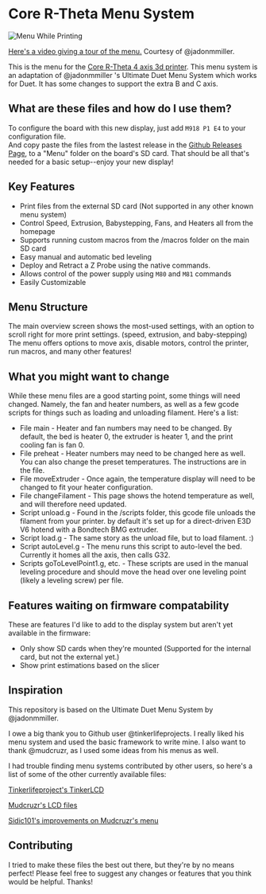 # Core R-Theta Menu System

![Menu While Printing](https://user-images.githubusercontent.com/61329420/76150822-5ff00c80-607c-11ea-942c-f297da326593.jpg)

[Here's a video giving a tour of the menu.](https://youtu.be/9U0oqMW-FwY) Courtesy of @jadonmmiller.

This is the menu for the [Core R-Theta 4 axis 3d printer](https://github.com/EmmanuelMess/Core-R-Theta-4-Axis-Printer-UNR-Improvements).
This menu system is an adaptation of @jadonmmiller 's Ultimate Duet Menu System which works for Duet.
It has some changes to support the extra B and C axis. 
 
## What are these files and how do I use them?
 To configure the board with this new display, just add `M918 P1 E4` to your configuration file.  
 And copy paste the files from the lastest release in the [Github Releases Page](https://github.com/EmmanuelMess/CoreRThetaMenuSystem/releases),
 to a "Menu" folder on the board's SD card. 
 That should be all that's needed for a basic setup--enjoy your new display!
 
 ## Key Features
 - Print files from the external SD card (Not supported in any other known menu system)
 - Control Speed, Extrusion, Babystepping, Fans, and Heaters all from the homepage
 - Supports running custom macros from the /macros folder on the main SD card
 - Easy manual and automatic bed leveling
 - Deploy and Retract a Z Probe using the native commands.
 - Allows control of the power supply using `M80` and `M81` commands
 - Easily Customizable
 
## Menu Structure
 The main overview screen shows the most-used settings, with an option to scroll right for more print settings. 
 (speed, extrusion, and baby-stepping) The menu offers options to move axis, disable motors, control the printer,
 run macros, and many other features!
 
## What you might want to change
 While these menu files are a good starting point, some things will need changed. Namely, the fan and
 heater numbers, as well as a few gcode scripts for things such as loading and unloading filament.
 Here's a list:
 
 - File main - Heater and fan numbers may need to be changed. By default, the bed is heater 0, the extruder 
 is heater 1, and the print cooling fan is fan 0.
 - File preheat - Heater numbers may need to be changed here as well. You can also change the preset
 temperatures. The instructions are in the file.
 - File moveExtruder - Once again, the temperature display will need to be changed to fit your heater
 configuration.
 - File changeFilament - This page shows the hotend temperature as well, and will therefore need updated.
 - Script unload.g - Found in the /scripts folder, this gcode file unloads the filament from your printer.
 by default it's set up for a direct-driven E3D V6 hotend with a Bondtech BMG extruder.
 - Script load.g - The same story as the unload file, but to load filament. :)
 - Script autoLevel.g - The menu runs this script to auto-level the bed. Currently it homes all the axis,
 then calls G32.
 - Scripts goToLevelPoint1.g, etc. - These scripts are used in the manual leveling procedure and should
 move the head over one leveling point (likely a leveling screw) per file.
 
## Features waiting on firmware compatability
 These are features I'd like to add to the display system but aren't yet available in the firmware:
 
 - Only show SD cards when they're mounted (Supported for the internal card, but not the external yet.)
 - Show print estimations based on the slicer
 
## Inspiration
 This repository is based on the Ultimate Duet Menu System by @jadonmmiller.

 I owe a big thank you to Github user @tinkerlifeprojects. I really liked his menu system and used the
 basic framework to write mine. I also want to thank @mudcruzr, as I used some ideas from his menus as
 well.
 
 I had trouble finding menu systems contributed by other users, so here's a list of some of the other
 currently available files:
 
 [Tinkerlifeproject's TinkerLCD](https://github.com/tinkerlifeprojects/DUET3D_12864LCD_MenuFiles)
 
 [Mudcruzr's LCD files](https://github.com/mudcruzr/Duet-Maestro-12864-Menu-Files)
 
 [Sidic101's improvements on Mudcruzr's menu](https://github.com/Sidic101/Duet-Maestro-12864-Menu-Files)

## Contributing
 I tried to make these files the best out there, but they're by no means perfect! Please feel free to suggest
 any changes or features that you think would be helpful. Thanks!
